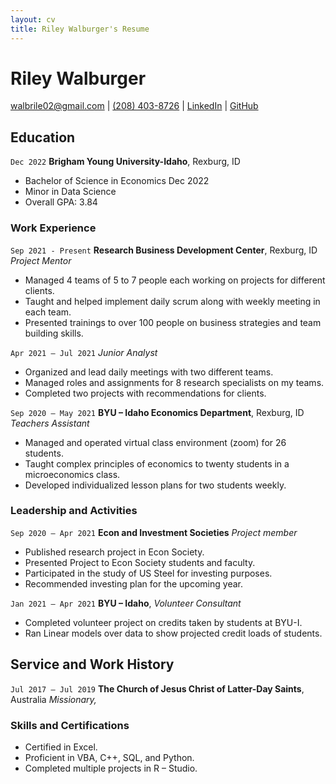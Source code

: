 ```yaml
---
layout: cv
title: Riley Walburger's Resume
---
```

# Riley Walburger

<div id="webaddress">
<a href="walbrile02@gmail.com">walbrile02@gmail.com</a> 
| <a href="(208) 403-8726">(208) 403-8726</a> 
| <a href="www.linkedin.com/in/riley-walburger">LinkedIn</a> 
| <a href="https://github.com/walburgerriley">GitHub</a>
</div>

<!-- https://www.monique.tech/the-art-of-markdown -->


## Education


`Dec 2022`
__Brigham Young University-Idaho__, Rexburg, ID

- Bachelor of Science in Economics Dec 2022
- Minor in Data Science
- Overall GPA: 3.84

### Work Experience

`Sep 2021 - Present`
__Research Business Development Center__, Rexburg, ID
_Project Mentor_ 
- Managed 4 teams of 5 to 7 people each working on projects for different clients.
- Taught and helped implement daily scrum along with weekly meeting in each team.
- Presented trainings to over 100 people on business strategies and team building skills.

`Apr 2021 – Jul 2021`
_Junior Analyst_    

- Organized and lead daily meetings with two different teams.
- Managed roles and assignments for 8 research specialists on my teams.
- Completed two projects with recommendations for clients.

`Sep 2020 – May 2021`
__BYU – Idaho Economics Department__, Rexburg, ID
_Teachers Assistant_ 

- Managed and operated virtual class environment (zoom) for 26 students.
- Taught complex principles of economics to twenty students in a microeconomics class.
- Developed individualized lesson plans for two students weekly.

### Leadership and Activities

`Sep 2020 – Apr 2021`
__Econ and Investment Societies__
_Project member_ 
-  Published research project in Econ Society.
- Presented Project to Econ Society students and faculty.
- Participated in the study of US Steel for investing purposes.
- Recommended investing plan for the upcoming year.

`Jan 2021 – Apr 2021`
__BYU – Idaho__, 
_Volunteer Consultant_ 
- Completed volunteer project on credits taken by students at BYU-I.
- Ran Linear models over data to show projected credit loads of students.


## Service and Work History

`Jul 2017 – Jul 2019`
__The Church of Jesus Christ of Latter-Day Saints__, Australia
_Missionary,_  

### Skills and Certifications
- Certified in Excel.
- Proficient in VBA, C++, SQL, and Python.
- Completed multiple projects in R – Studio.

<!-- ### Footer

Last updated: May 2013 -->

